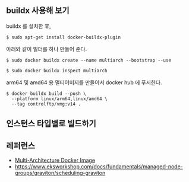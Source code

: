 ## buildx 사용해 보기 ##

buildx 를 설치한 후, 
```
$ sudo apt-get install docker-buildx-plugin
```
아래와 같이 빌더를 하나 만들어 준다. 
```
$ sudo docker buildx create --name multiarch --bootstrap --use

$ sudo docker buildx inspect multiarch
```

arm64 및 amd64 용 멀티이미지를 만들어서 docker hub 에 푸시한다.
```
$ docker buildx build --push \
  --platform linux/arm64,linux/amd64 \
  --tag controlftp/vmg:v14 .
```



## 인스턴스 타입별로 빌드하기 ##


## 레퍼런스 ##
* [Multi-Architecture Docker Image](https://medium.com/illumination/multi-architecture-docker-image-3637ba05e5eb)
* https://www.eksworkshop.com/docs/fundamentals/managed-node-groups/graviton/scheduling-graviton
